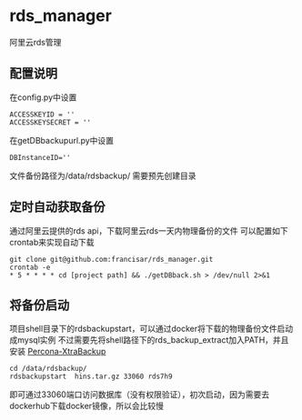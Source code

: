 # rds_manager
阿里云rds管理


## 配置说明
在config.py中设置
<!--lang:python-->
    ACCESSKEYID = ''
    ACCESSKEYSECRET = ''
在getDBbackupurl.py中设置
<!--lang:python-->
    DBInstanceID=''
文件备份路径为/data/rdsbackup/ 需要预先创建目录
## 定时自动获取备份
通过阿里云提供的rds api，下载阿里云rds一天内物理备份的文件
可以配置如下crontab来实现自动下载

<!--lang:bash-->
    git clone git@github.com:francisar/rds_manager.git
    crontab -e
    * 5 * * * * cd [project path] && ./getDBback.sh > /dev/null 2>&1


## 将备份启动
项目shell目录下的rdsbackupstart，可以通过docker将下载的物理备份文件启动成mysql实例
不过需要先将shell路径下的rds_backup_extract加入PATH，并且安装
[Percona-XtraBackup](http://www.percona.com/downloads/XtraBackup/ 'Percona-XtraBackup')
<!--lang:bash-->
    cd /data/rdsbackup/
    rdsbackupstart  hins.tar.gz 33060 rds7h9


即可通过33060端口访问数据库（没有权限验证），初次启动，因为需要去dockerhub下载docker镜像，所以会比较慢